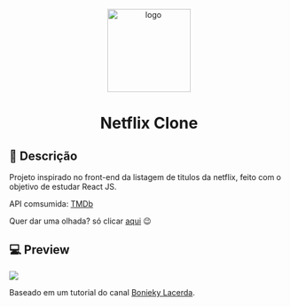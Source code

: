 <p align="center"><img src="https://user-images.githubusercontent.com/48254551/98874486-1c467180-2459-11eb-92dc-c00fdf6403e8.png" title="logo" width="150"/></p>
<h1 align="center">Netflix Clone</h1>

## :speech_balloon: Descrição
Projeto inspirado no front-end da listagem de titulos da netflix, feito com o objetivo de estudar React JS.

API comsumida: [TMDb](https://www.themoviedb.org/)

Quer dar uma olhada? só clicar [aqui](https://heuristic-pasteur-ed056f.netlify.app/) 😉

## 💻 Preview
<img src="https://user-images.githubusercontent.com/48254551/98876965-2b7bee00-245e-11eb-9a88-c7663bcef630.png"/>

Baseado em um tutorial do canal [Bonieky Lacerda](https://www.youtube.com/user/bonieky).
